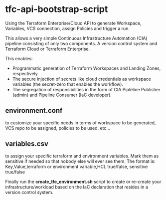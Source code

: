 # tfc-api-bootstrap-script
Using the Terraform Enterprise/Cloud API to generate Workspace, Variables, VCS connection, assign Policies and trigger a run.

This allows a very simple Continuous Infrastructure Automation (CIA) pipeline consisting of only two components. A version control system and Terraform Cloud or Terraform Enterprise. 

This enables:
- Programmatic generation of Terraform Workspaces and Landing Zones, respectively.
- The secure injection of secrets like cloud credentials as workspace variables (the secret-zero that enables the workflow).
- The segregation of responsibilities in the form of CIA Pipleline Publisher (admin) and Pipeline Consumer (IaC developer). 


## environment.conf 
to customize your specific needs in terms of workspace to be generated, VCS repo to be assigned, policies to be used, etc...

## variables.csv
to assign your specific terraform and environment variables. Mark them as sensitive if needed so that nobody else will ever see them. The format is: Key,Value,terraform or environment variable,HCL true/false, sensitive true/false


Finally run the **create_tfe_environment.sh** script to create or re-create your infrastructure/workload based on the IaC declaration that resides in a version control system.   
